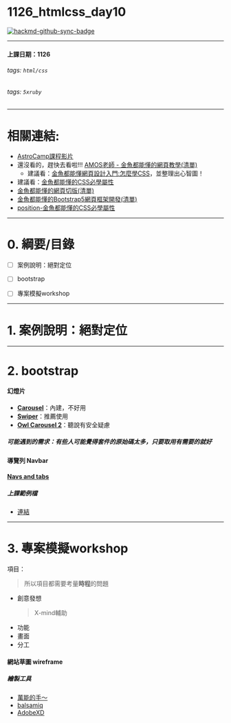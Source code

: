 # 1126_htmlcss_day10

[![hackmd-github-sync-badge](https://hackmd.io/VX1hMo8BTf-ncsbasXbxpA/badge)](https://hackmd.io/VX1hMo8BTf-ncsbasXbxpA)

---
#### 上課日期：1126
###### tags: `html/css`
###### tags: `5xruby`


---
# 相關連結:
- [AstroCamp課程影片](https://campus.5xruby.tw/courses/1136422/lectures/25361517)
- 還沒看的，趕快去看啦!!! [AMOS老師 - 金魚都能懂的網頁教學(清單)](https://www.youtube.com/playlist?list=PLqivELodHt3iL9PgGHg0_EF86FwdiqCre)
	- 建議看：[金魚都能懂網頁設計入門:怎麼學CSS](https://youtu.be/h7wJ2YZarFc)，並整理出心智圖！
- 建議看：[金魚都能懂的CSS必學屬性](https://ithelp.ithome.com.tw/users/20112550/ironman/3803?sc=iThelpR)
- [金魚都能懂的網頁切版(清單)](https://www.youtube.com/playlist?list=PLqivELodHt3hxeuLX8PYaI8u1GcDaBoJo)
- [金魚都能懂的Bootstrap5網頁框架開發(清單)](https://www.youtube.com/playlist?list=PLqivELodHt3jq3oWBZfdhMu0GE7774HBW)
- [position-金魚都能懂的CSS必學屬性](https://ithelp.ithome.com.tw/articles/10253500)




---
# 0. 綱要/目錄
- [ ] 案例說明：絕對定位
- [ ] bootstrap
- [ ] 專案模擬workshop



---
# 1. 案例說明：絕對定位


---
# 2. bootstrap
#### 幻燈片
* [**Carousel**](https://getbootstrap.com/docs/4.5/components/carousel/)：內建，不好用 
* [**Swiper**](https://swiperjs.com/)：推薦使用
* [**Owl Carousel 2**](https://owlcarousel2.github.io/OwlCarousel2/)：聽說有安全疑慮
##### 可能遇到的需求：有些人可能覺得套件的原始碼太多，只要取用有需要的就好

#### 導覽列 Navbar

#### [Navs and tabs](https://v5.getbootstrap.com/docs/5.0/components/navs-tabs/)

##### 上課範例檔
- [連結](https://discord.com/channels/748042598983401482/748046752870826045/781395796884586497)
---

# 3. 專案模擬workshop
項目：
> 所以項目都需要考量**時程**的問題
* 創意發想
	> X-mind輔助
* 功能
* 畫面
* 分工


#### 網站草圖 wireframe
##### 繪製工具
- [萬能的手～](https://zh.wikipedia.org/wiki/%E6%89%8B)
- [balsamiq](https://balsamiq.com/wireframes/)
- [AdobeXD](https://www.adobe.com/tw/products/xd.html)





